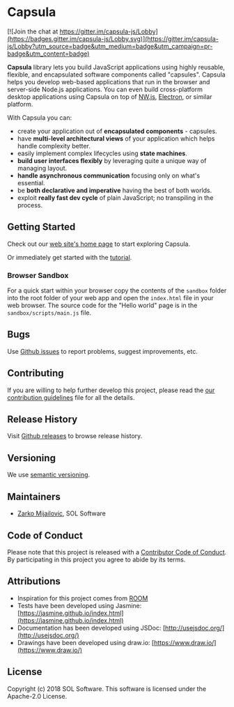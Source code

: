 # Capsula

[![Join the chat at https://gitter.im/capsula-js/Lobby](https://badges.gitter.im/capsula-js/Lobby.svg)](https://gitter.im/capsula-js/Lobby?utm_source=badge&utm_medium=badge&utm_campaign=pr-badge&utm_content=badge)

**Capsula** library lets you build JavaScript applications using highly reusable, flexible, and encapsulated software components called "capsules". Capsula helps you develop web-based applications that run in the browser and server-side Node.js applications. You can even build cross-platform desktop applications using Capsula on top of [NW.js](https://nwjs.io/), [Electron](https://electronjs.org/), or similar platform.

With Capsula you can:

- create your application out of **encapsulated components** - capsules.
- have **multi-level architectural views** of your application which helps handle complexity better.
- easily implement complex lifecycles using **state machines**.
- **build user interfaces flexibly** by leveraging quite a unique way of managing layout.
- **handle asynchronous communication** focusing only on what's essential.
- be **both declarative and imperative** having the best of both worlds.
- exploit **really fast dev cycle** of plain JavaScript; no transpiling in the process.

## Getting Started

Check out our [web site's home page](https://solsoftware.github.io/capsula) to start exploring Capsula.

Or immediately get started with the [tutorial](https://solsoftware.github.io/capsula/tutorial).

### Browser Sandbox

For a quick start within your browser copy the contents of the `sandbox` folder into the root folder of your web app and open the `index.html` file in your web browser. The source code for the "Hello world" page is in the `sandbox/scripts/main.js` file.

## Bugs

Use [Github issues](https://github.com/solsoftware/capsula/issues) to report problems, suggest improvements, etc.

## Contributing

If you are willing to help further develop this project, please read the [our contribution guidelines](https://github.com/solsoftware/capsula/blob/master/CONTRIBUTING.md) file for all the details.

## Release History

Visit [Github releases](https://github.com/solsoftware/capsula/releases) to browse release history.

## Versioning

We use [semantic versioning](https://semver.org/).

## Maintainers

- [Zarko Mijailovic](mailto:zarko.mijailovic@sol.rs), SOL Software

## Code of Conduct
Please note that this project is released with a [Contributor Code of Conduct](https://github.com/solsoftware/capsula/blob/master/CODE_OF_CONDUCT.md). By participating in this project you agree to abide by its terms.

## Attributions

- Inspiration for this project comes from [ROOM](https://en.wikipedia.org/wiki/Real-Time_Object-Oriented_Modeling)
- Tests have been developed using Jasmine: [https://jasmine.github.io/index.html](https://jasmine.github.io/index.html)
- Documentation has been developed using JSDoc: [http://usejsdoc.org/](http://usejsdoc.org/)
- Drawings have been developed using draw.io: [https://www.draw.io/](https://www.draw.io/)

## License

Copyright (c) 2018 SOL Software. This software is licensed under the Apache-2.0 License.
